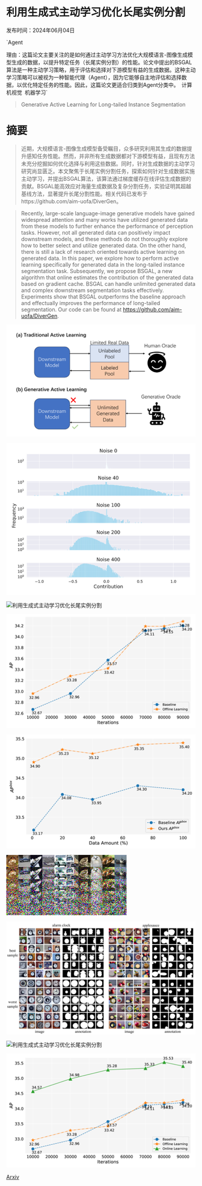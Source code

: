 # 利用生成式主动学习优化长尾实例分割

发布时间：2024年06月04日

`Agent

理由：这篇论文主要关注的是如何通过主动学习方法优化大规模语言-图像生成模型生成的数据，以提升特定任务（长尾实例分割）的性能。论文中提出的BSGAL算法是一种主动学习策略，用于评估和选择对下游模型有益的生成数据。这种主动学习策略可以被视为一种智能代理（Agent），因为它能够自主地评估和选择数据，以优化特定任务的性能。因此，这篇论文更适合归类到Agent分类中。` `计算机视觉` `机器学习`

> Generative Active Learning for Long-tailed Instance Segmentation

# 摘要

> 近期，大规模语言-图像生成模型备受瞩目，众多研究利用其生成的数据提升感知任务性能。然而，并非所有生成数据都对下游模型有益，且现有方法未充分挖掘如何优化选择与利用这些数据。同时，针对生成数据的主动学习研究尚显匮乏。本文聚焦于长尾实例分割任务，探索如何针对生成数据实施主动学习，并提出BSGAL算法，该算法通过梯度缓存在线评估生成数据的贡献。BSGAL能高效应对海量生成数据及复杂分割任务，实验证明其超越基线方法，显著提升长尾分割性能。相关代码已发布于https://github.com/aim-uofa/DiverGen。

> Recently, large-scale language-image generative models have gained widespread attention and many works have utilized generated data from these models to further enhance the performance of perception tasks. However, not all generated data can positively impact downstream models, and these methods do not thoroughly explore how to better select and utilize generated data. On the other hand, there is still a lack of research oriented towards active learning on generated data. In this paper, we explore how to perform active learning specifically for generated data in the long-tailed instance segmentation task. Subsequently, we propose BSGAL, a new algorithm that online estimates the contribution of the generated data based on gradient cache. BSGAL can handle unlimited generated data and complex downstream segmentation tasks effectively. Experiments show that BSGAL outperforms the baseline approach and effectually improves the performance of long-tailed segmentation. Our code can be found at https://github.com/aim-uofa/DiverGen.

![利用生成式主动学习优化长尾实例分割](../../../paper_images/2406.02435/x1.png)

![利用生成式主动学习优化长尾实例分割](../../../paper_images/2406.02435/x2.png)

![利用生成式主动学习优化长尾实例分割](../../../paper_images/2406.02435/x3.png)

![利用生成式主动学习优化长尾实例分割](../../../paper_images/2406.02435/x4.png)

![利用生成式主动学习优化长尾实例分割](../../../paper_images/2406.02435/x5.png)

![利用生成式主动学习优化长尾实例分割](../../../paper_images/2406.02435/vis_noised_imgs_cifar10.png)

![利用生成式主动学习优化长尾实例分割](../../../paper_images/2406.02435/x6.png)

![利用生成式主动学习优化长尾实例分割](../../../paper_images/2406.02435/x7.png)

![利用生成式主动学习优化长尾实例分割](../../../paper_images/2406.02435/x8.png)

[Arxiv](https://arxiv.org/abs/2406.02435)